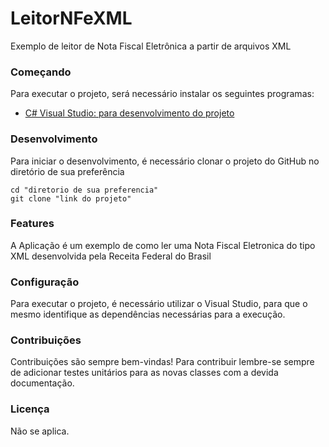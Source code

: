 # LeitorNFeXML
Exemplo de leitor de Nota Fiscal Eletrônica a partir de arquivos XML

### Começando
Para executar o projeto, será necessário instalar os seguintes programas:
- [C# Visual Studio: para desenvolvimento do projeto](https://visualstudio.microsoft.com/vs/)

### Desenvolvimento
Para iniciar o desenvolvimento, é necessário clonar o projeto do GitHub no diretório de sua preferência

```
cd "diretorio de sua preferencia"
git clone "link do projeto"
```

### Features
A Aplicação é um exemplo de como ler uma Nota Fiscal Eletronica do tipo XML desenvolvida pela Receita Federal do Brasil

### Configuração
Para executar o projeto, é necessário utilizar o Visual Studio, para que o mesmo identifique as dependências necessárias para a execução.

### Contribuições
Contribuições são sempre bem-vindas! Para contribuir lembre-se sempre de adicionar testes unitários para as novas classes com a devida documentação.

### Licença
Não se aplica.
